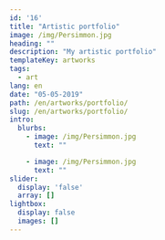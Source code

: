 ```yaml
---
id: '16'
title: "Artistic portfolio"
image: /img/Persimmon.jpg
heading: ""
description: "My artistic portfolio"
templateKey: artworks
tags:
  - art
lang: en
date: "05-05-2019"
path: /en/artworks/portfolio/
slug: /en/artworks/portfolio/
intro:
  blurbs:
    - image: /img/Persimmon.jpg
      text: ""

    - image: /img/Persimmon.jpg
      text: ""
slider:
  display: 'false'
  array: []
lightbox:
  display: false
  images: []
---
```

